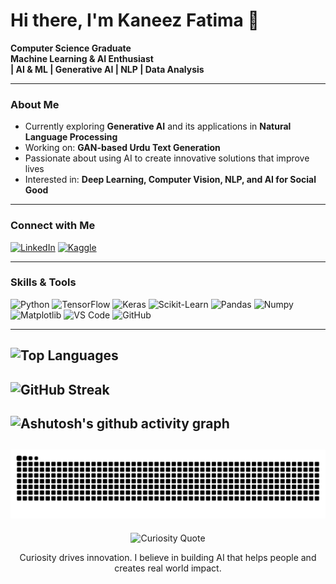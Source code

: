 # Hi there, I'm Kaneez Fatima 👋  

**Computer Science Graduate**  
**Machine Learning & AI Enthusiast**  
**| AI & ML | Generative AI | NLP | Data Analysis**  

---

### About Me
- Currently exploring **Generative AI** and its applications in **Natural Language Processing**  
- Working on: **GAN-based Urdu Text Generation**  
- Passionate about using AI to create innovative solutions that improve lives  
-  Interested in: **Deep Learning, Computer Vision, NLP, and AI for Social Good**

---
### Connect with Me
[![LinkedIn](https://img.shields.io/badge/LinkedIn-0A66C2?style=for-the-badge&logo=linkedin&logoColor=white)](https://www.linkedin.com/in/kaneez-fatima-5ba547205/)
[![Kaggle](https://img.shields.io/badge/Kaggle-20BEFF?style=for-the-badge&logo=kaggle&logoColor=white)](https://www.kaggle.com/kaneezfatima09)

---

### Skills & Tools
![Python](https://img.shields.io/badge/Python-3776AB?style=for-the-badge&logo=python&logoColor=white)
![TensorFlow](https://img.shields.io/badge/TensorFlow-FF6F00?style=for-the-badge&logo=tensorflow&logoColor=white)
![Keras](https://img.shields.io/badge/Keras-D00000?style=for-the-badge&logo=keras&logoColor=white)
![Scikit-Learn](https://img.shields.io/badge/Scikit--Learn-F7931E?style=for-the-badge&logo=scikit-learn&logoColor=white)
![Pandas](https://img.shields.io/badge/Pandas-150458?style=for-the-badge&logo=pandas&logoColor=white)
![Numpy](https://img.shields.io/badge/Numpy-013243?style=for-the-badge&logo=numpy&logoColor=white)
![Matplotlib](https://img.shields.io/badge/Matplotlib-11557c?style=for-the-badge&logo=plotly&logoColor=white)
![VS Code](https://img.shields.io/badge/VS%20Code-007ACC?style=for-the-badge&logo=visual-studio-code&logoColor=white)
![GitHub](https://img.shields.io/badge/GitHub-181717?style=for-the-badge&logo=github&logoColor=white)

---
![Top Languages](https://github-readme-stats.vercel.app/api/top-langs/?username=KaneezFatima09&layout=compact&theme=radical)
---
![GitHub Streak](https://streak-stats.demolab.com?user=KaneezFatima09&theme=radical)
---
![Ashutosh's github activity graph](https://github-readme-activity-graph.vercel.app/graph?username=KaneezFatima09&theme=react-dark)
---
![GitHub Contribution Snake](https://github.com/KaneezFatima09/KaneezFatima09/blob/output/snake.svg)
---
<p align="center">
<img src="https://github.com/KaneezFatima09/KaneezFatima09/blob/main/quote.gif" alt="Curiosity Quote">
</p>
<p align="center">
 Curiosity drives innovation. I believe in building AI that helps people and creates real world impact. 
</p> 
